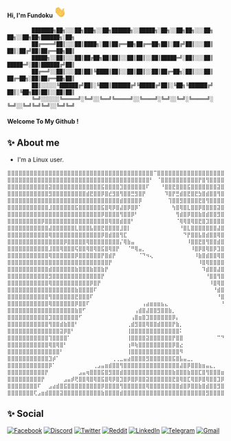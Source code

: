 #### Hi, I'm Fundoku <span><img src="./resouces/hi.gif" width="28"/></span>
```
        ███████╗██╗░░░██╗███╗░░██╗██████╗░░█████╗░██╗░░██╗██╗░░░██╗  ██╗░░██╗██╗██████╗░██╗
        ██╔════╝██║░░░██║████╗░██║██╔══██╗██╔══██╗██║░██╔╝██║░░░██║  ██║░██╔╝██║██╔══██╗██║
        █████╗░░██║░░░██║██╔██╗██║██║░░██║██║░░██║█████═╝░██║░░░██║  █████═╝░██║██████╔╝██║
        ██╔══╝░░██║░░░██║██║╚████║██║░░██║██║░░██║██╔═██╗░██║░░░██║  ██╔═██╗░██║██╔══██╗██║
        ██║░░░░░╚██████╔╝██║░╚███║██████╔╝╚█████╔╝██║░╚██╗╚██████╔╝  ██║░╚██╗██║██║░░██║██║
        ╚═╝░░░░░░╚═════╝░╚═╝░░╚══╝╚═════╝░░╚════╝░╚═╝░░╚═╝░╚═════╝░  ╚═╝░░╚═╝╚═╝╚═╝░░╚═╝╚═╝
```
#### Welcome To My Github !

## ✨ About me

- I'm a Linux user.
```
⣿⣿⣿⣿⣿⣿⣿⣿⣿⣿⣿⣿⣿⣿⣿⣿⣿⣿⣿⣿⣿⣿⣿⣿⣿⣿⣿⣿⣿⣿⣿⣿⣿⣿⣿⣿⣿⣿⣿⠉⣿⣿⣿⣿⣿⣿⣿⣿⣿⣿⣿⣿⣿⣿⣿⣿⣿⣿⣿⣿⣿⣿⣿⣿⣿⣿⣿⣿⣿⣿⣿⣿⣿⣿⣿⣿⣿⣿⣿
⣿⣿⣿⣿⣿⣿⣿⣿⣿⣿⣿⣿⣿⣿⣿⣿⣿⣿⣿⣿⣿⣿⣿⣿⣿⣿⣿⣿⣿⣿⣿⣿⣿⣿⣿⣿⣿⣿⠃⠀⠈⣿⣿⣿⣿⣿⣿⣿⣿⣿⣿⡟⣿⢻⣿⣿⣿⣿⣿⣿⣿⣿⣿⣿⡟⣿⣿⣿⣿⣿⣿⣿⣿⣿⣿⣿⣿⣿⣿
⣿⣿⣿⣿⣿⣿⣿⣿⣿⣿⣿⣽⣿⣿⣿⣿⣿⣿⣿⣿⣿⣿⣿⣿⣿⣯⣿⣿⣿⣿⣹⣿⣿⣿⣿⣿⣿⠏⠀⠀⠀⠘⣿⣿⣟⣿⣿⣿⣯⣿⣿⣿⣿⣿⣿⣿⣽⣿⣿⣿⣿⣿⣿⣿⣿⣿⣿⣏⣿⣿⣿⣿⣿⣿⣿⣿⣿⣿⣿
⣿⣿⣿⣿⣿⣿⣿⣿⣿⣿⣿⣻⣿⣿⣿⣿⣿⣿⣿⣿⣿⣾⣟⣿⣿⡿⣿⣞⣻⣿⢻⣿⣿⣛⣻⣿⡟⠀⠀⠀⠀⠀⠹⣿⡟⣛⣾⣿⣟⣿⣟⣳⣿⣾⣿⣿⢻⣿⣿⣿⣿⣿⣿⣿⣷⣿⣿⡟⣿⣿⣿⣿⣿⣿⣿⣿⣿⣿⣿
⣿⣿⣿⣿⣿⣿⣿⣿⣿⣿⣿⣿⣿⣿⣿⣿⣿⣿⣿⣿⣿⣿⣿⣿⣿⣿⣿⣿⣿⣿⣾⣿⣿⣿⣿⡿⠀⠀⠀⠀⠀⠀⠀⢹⣿⣿⣻⣿⣿⣿⣿⣟⣿⢻⣿⣿⣿⣿⣿⣿⣿⣿⣿⣿⣟⣿⣿⣷⣿⣿⣿⣿⣿⣿⣿⣿⣿⣿⣿
⣿⣿⣿⣿⣿⣿⣿⣿⣿⣿⣿⣸⣿⣿⣿⣿⣿⣿⣯⣿⣿⣿⣿⣿⣿⣯⣿⢿⡿⣿⣼⣿⡿⣿⡿⠁⠀⠀⠀⠀⠀⠀⠀⠀⢳⣿⢿⣿⣇⣿⣿⡿⣿⣿⣿⣿⣽⣿⣿⣿⣿⣿⣿⣿⡿⣿⣿⣧⣿⣿⣿⣿⣿⣿⣿⣿⣿⣿⣿
⣿⣿⣿⣿⣿⣿⣿⣿⣿⣿⣿⣿⣿⣿⣿⣿⣿⣿⣿⣿⣿⣿⣿⣿⣿⡿⣿⣿⣿⣿⢻⣿⣿⡿⠃⠀⠀⠀⠀⠀⠀⠀⠀⠀⠀⢻⣾⣿⡿⣿⣿⣷⣿⣾⣿⣿⣻⣿⣿⣿⣿⣿⣿⣿⣿⣿⣿⡟⣿⣿⣿⣿⣿⣿⣿⣿⣿⣿⣿
⣿⣿⣿⣿⣿⣿⣿⣿⣿⡿⣿⣿⣿⣿⣿⣿⣿⣿⣿⣿⣿⣿⣿⣿⣿⣿⣿⢿⣿⣿⣾⣿⣿⠃⠀⠀⠀⠀⠀⠀⠀⠀⠀⠀⠀⠈⢿⢿⣿⢿⣿⣟⣿⣹⣿⣿⣿⣿⣿⣿⣿⣿⣿⣿⣟⣿⣿⣿⣿⣿⣿⣿⣿⣿⣿⣿⣿⣿⣿
⣿⣿⣿⣿⣿⣿⣿⣿⣿⣿⣿⣼⣿⣿⣿⣿⣿⣿⣇⣿⣿⣿⣧⣿⣿⣟⣿⣿⣿⣿⣸⣿⡇⠀⠀⠀⠀⠀⠀⠀⠀⠀⠀⠀⠀⠀⠘⣿⣇⣿⣿⣿⣿⣿⣿⣿⣼⣿⣿⣿⣼⣿⣿⣿⣿⣿⣿⣇⣿⣿⣿⣿⣿⣿⣿⣿⣿⣿⣿
⣿⣿⣿⣿⣿⣿⣿⣿⣿⣿⣿⢿⣿⣿⣿⣿⣿⣿⣿⣿⣿⣿⣿⣿⣿⡿⣿⣾⣿⣿⢻⣏⠀⠀⠀⠀⠀⠀⠀⠀⠀⠀⠀⠀⠀⠀⠀⠙⡟⣿⣿⣧⣿⣾⣿⣿⢿⣿⣿⣿⣿⣿⣿⣿⣷⣿⣿⡟⣿⣿⣿⣿⣿⣿⣿⣿⣿⣿⣿
⣿⣿⣿⣿⣿⣿⣿⣿⣿⣿⣿⣿⣿⣿⣿⡿⣿⣿⣿⣿⣿⢿⣿⣿⣿⣿⣿⣿⣿⣿⡌⢿⣷⣤⠀⠀⠀⠀⠀⠀⠀⠀⠀⠀⠀⠀⠀⠀⠸⣿⣿⣟⣿⢻⣿⣿⣾⣿⣿⣿⣿⣿⣿⣿⡟⣿⣿⣷⣿⣿⣿⣿⣿⣿⣿⣿⣿⣿⣿
⣿⣿⣿⣿⣿⣿⣿⣿⣿⣿⣿⣸⣿⣿⢿⣿⣿⣿⢯⣿⣿⢿⣿⢿⣿⣯⣿⢿⣿⡟⠀⠀⠈⠛⢿⣤⡀⠀⠀⠀⠀⠀⠀⠀⠀⠀⠀⠀⠀⠸⣿⡿⣿⢿⣿⡿⣹⣿⣿⣿⡿⣿⣿⣿⡿⣿⣿⣇⣿⣿⣿⣿⣿⣿⣿⣿⣿⣿⣿
⣿⣿⣿⣿⣿⣿⣿⣿⣿⣿⣿⢿⣿⣿⣿⣿⣿⣿⡿⣿⣿⣿⣿⣿⣿⡟⣿⣾⡟⠀⠀⠀⠀⠀⠀⠈⠙⠲⢄⠀⠀⠀⠀⠀⠀⠀⠀⠀⠀⠀⠸⣷⣿⣾⣿⣿⢿⣿⣿⣿⣿⣿⣿⣿⣷⣿⣿⡟⣿⣿⣿⣿⣿⣿⣿⣿⣿⣿⣿
⣿⣿⣿⣿⣿⣿⣿⣿⣿⣿⣿⣿⣿⣿⣿⣿⣿⣿⣿⣿⣿⣿⣿⣿⣿⣿⣿⡟⠀⠀⠀⠀⠀⠀⠀⠀⠀⠀⠀⠀⠀⠀⠀⠀⠀⠀⠀⠀⠀⠀⠀⠸⣿⢿⣿⣿⣿⣿⣿⣿⣿⣿⣿⣿⡟⣿⣿⣿⣿⣿⣿⣿⣿⣿⣿⣿⣿⣿⣿
⣿⣿⣿⣿⣿⣿⣿⣿⣿⣿⣿⣾⣿⣿⣿⣿⣿⣿⣷⣿⣿⣿⣷⣿⣿⣷⡟⠀⠀⠀⠀⠀⠀⠀⠀⠀⠀⠀⠀⠀⠀⠀⠀⠀⠀⠀⠀⠀⠀⠀⠀⠀⠹⣾⣿⣿⣼⣿⣿⣿⣿⣿⣿⣿⣿⣿⣿⣧⣿⣿⣿⣿⣿⣿⣿⣿⣿⣿⣿
⣿⣿⣿⣿⣿⣿⣿⣿⣿⣿⣿⣻⣿⣿⣿⣿⣿⣿⣿⣿⣿⣿⣿⣿⣿⡟⠀⠀⠀⠀⠀⠀⠀⠀⠀⠀⠀⠀⠀⠀⠀⠀⠀⠀⠀⠀⠀⠀⠀⠀⠀⠀⠀⠘⣿⣿⢻⣿⣿⣿⣿⣿⣿⣿⣿⣿⣿⡟⣿⣿⣿⣿⣿⣿⣿⣿⣿⣿⣿
⣿⣿⣿⣿⣿⣿⣿⣿⣿⣿⣿⢿⣿⣿⣿⣿⣿⣿⣿⣿⣿⣿⡿⣿⡟⠀⠀⠀⠀⠀⠀⠀⠀⠀⠀⠀⠀⠀⠀⠀⠀⠀⠀⠀⠀⠀⠀⠀⠀⠀⠀⠀⠀⠀⠸⣿⢿⣿⣿⣿⣿⣿⣿⣿⣏⣿⣿⡿⣿⣿⣿⣿⣿⣿⣿⣿⣿⣿⣿
⣿⣿⣿⣿⣿⣿⣿⣿⣿⣿⣿⣿⣿⣿⣿⣿⣿⣿⣷⣿⣿⣿⣿⠏⠀⠀⠀⠀⠀⠀⠀⠀⠀⠀⠀⠀⠀⠀⠀⠀⠀⠀⠀⠀⠀⠀⠀⠀⠀⠀⠀⠀⠀⠀⠀⠘⣾⣿⣿⣿⣿⣿⣿⣿⣿⣿⣿⣷⣿⣿⣿⣿⣿⣿⣿⣿⣿⣿⣿
⣿⣿⣿⣿⣿⣿⣿⣿⣿⣿⣿⢻⣿⣿⣿⣿⣿⣿⣟⣿⣿⣿⠏⠀⠀⠀⠀⠀⠀⠀⠀⠀⠀⠀⠀⠀⠀⠀⠀⠀⠀⠀⠀⠀⠀⠀⠀⠀⠀⠀⠀⠀⠀⠀⠀⠀⠘⣿⣿⣿⣿⣿⣿⣿⣿⣿⣿⣟⣿⣿⣿⣿⣿⣿⣿⣿⣿⣿⣿
⣿⣿⣿⣿⣿⣿⣿⣿⣿⣿⣿⢿⣿⣿⣿⣿⣿⣿⡿⣿⣿⠏⠀⠀⠀⠀⠀⠀⠀⠀⠀⠀⠀⠀⠀⠀⢠⣴⣶⣶⣶⣦⣄⠀⠀⠀⠀⠀⠀⠀⠀⠀⠀⠀⠀⠀⠀⠘⣟⣿⢿⣿⣿⣿⣧⣿⣿⡿⣿⣿⣿⣿⣿⣿⣿⣿⣿⣿⣿
⣿⣿⣿⣿⣿⣿⣿⣿⣿⣿⣿⣿⣿⣿⣿⣿⣿⣿⣷⣿⠋⠀⠀⠀⠀⠀⠀⠀⠀⠀⠀⠀⠀⠀⢠⣾⣿⣼⣿⣿⣻⣿⣿⣷⡀⠀⠀⠀⠀⠀⠀⠀⠀⠀⠀⠀⠀⠀⠈⣿⣿⣿⣿⣿⡿⣿⣿⣷⣿⣿⣿⣿⣿⣿⣿⣿⣿⣿⣿
⣿⣿⣿⣿⣿⣿⣿⣿⣿⣿⣿⣹⣿⣿⣿⣿⣿⣿⣿⠋⠀⠀⠀⠀⠀⠀⠀⠀⠀⠀⠀⠀⠀⢠⣿⣶⣿⣹⣿⣿⣿⣿⣿⣿⡿⡄⠀⠀⠀⠀⠀⠀⠀⠀⠀⠀⠀⠀⠀⠈⢷⣾⣿⣿⣿⣿⣿⣏⣿⣿⣿⣿⣿⣿⣿⣿⣿⣿⣿
⣿⣿⣿⣿⣿⣿⣿⣿⣿⣿⣿⢻⣿⣿⣾⣷⣿⣿⠃⠀⠀⠀⠀⠀⠀⠀⠀⠀⠀⠀⠀⠀⢀⣾⣻⣿⣿⢿⣿⣿⣾⣿⣿⣿⡟⣷⡀⠀⠀⠀⠀⠀⠀⠀⠀⠀⠀⠀⠀⠀⠈⢿⣻⣿⣧⣿⣿⡟⣿⣿⣿⣿⣿⣿⣿⣿⣿⣿⣿
⣿⣿⣿⣿⣿⣿⣿⣿⣿⣿⣿⣿⣿⣿⣽⡿⣿⠃⠀⠀⠀⠀⠀⠀⠀⠀⠀⠀⠀⠀⠀⠀⢸⣿⣿⣿⣿⣿⣿⣿⣿⣿⣿⣿⣿⣿⠅⠀⠀⠀⠀⠀⠀⠀⠀⠀⠀⠀⠀⠀⠀⠈⢿⣽⡟⣿⣿⣷⣿⣿⣿⣿⣿⣿⣿⣿⣿⣿⣿
⣿⣿⣿⣿⣿⣿⣿⣿⣿⣿⣿⢹⣿⣿⣿⣿⠁⠀⠀⠀⠀⠀⠀⠀⠀⠀⠀⠀⠀⠀⠀⠀⢸⣿⣿⣿⣿⣽⣿⣿⣿⣿⣿⣿⡟⣿⣿⠀⠀⠀⠀⠀⠀⠀⠀⠀⠉⠙⣶⣤⣤⠀⠈⢻⣿⣿⣿⣯⣿⣿⣿⣿⣿⣿⣿⣿⣿⣿⣿
⣿⣿⣿⣿⣿⣿⣿⣿⣿⣿⣿⢿⣿⢿⣿⠃⠀⠀⠀⠀⠀⠀⠀⠀⠀⠀⠀⠀⠀⠀⠀⠀⢰⠿⢷⣿⣿⣿⣿⣿⣿⣿⣿⣿⡿⣿⣔⠀⠀⠀⠀⠀⠀⠀⠀⠀⠀⠀⠀⠉⠛⣷⣶⣌⣃⡿⣿⡿⣿⣿⣿⣿⣿⣿⣿⣿⣿⣿⣿
⣿⣿⣿⣿⣿⣿⣿⣿⣿⣿⣿⣿⣿⣿⠃⠀⠀⠀⠀⠀⠀⠀⠀⠀⠀⠀⠀⠀⠀⠀⠀⠀⢸⣿⣿⣿⣿⣿⣿⣿⣿⣿⣿⣿⣿⣿⠻⠀⠀⠀⠀⠀⠀⠀⠀⠀⠀⠀⠀⠀⠀⠀⠙⠻⣟⣿⣿⣷⣿⣿⣿⣿⣿⣿⣿⣿⣿⣿⣿
⣿⣿⣿⣿⣿⣿⣿⣿⣿⣿⣿⣹⡾⠁⠀⠀⠀⠀⠀⠀⠀⠀⠀⠀⠀⠀⠀⠀⢀⢀⣀⣤⣴⣿⣿⣿⣿⣻⣿⣿⣿⣿⣿⣿⣯⣿⣧⣤⣀⡀⠀⠀⠀⠀⠀⠀⠀⠀⠀⠀⠀⠀⠀⠀⠈⠙⢷⣎⣿⣿⣿⣿⣿⣿⣿⣿⣿⣿⣿
⣿⣿⣿⣿⣿⣿⣿⣿⣿⣿⣿⡿⠁⠀⠀⠀⠀⠀⠀⠀⠀⠀⠀⢀⣠⣤⣶⣾⣿⣿⢻⣿⣿⣿⣿⣿⣿⣿⣿⣿⣿⣿⣿⣿⣿⣿⣼⣿⡿⣿⣿⣷⣶⣤⣄⡀⠀⠀⠀⠀⠀⠀⠀⠀⠀⠀⠀⢿⣻⣿⣿⣿⣿⣿⣿⣿⣿⣿⣿
⣿⣿⣿⣿⣿⣿⣿⣿⣿⣿⡟⠀⠀⠀⠀⠀⠀⠀⠀⣠⣤⢶⣿⣿⣿⣯⣿⣻⣿⣿⣾⣿⣿⣿⣿⣿⣿⣿⣿⣿⣿⣿⣿⣿⣷⣿⣿⣿⣷⣿⣿⣏⣿⢻⣿⣿⣿⣶⣤⣄⠀⠀⠀⠀⠀⠀⠀⠀⢻⣽⣿⣿⣿⣿⣿⣿⣿⣿⣿
⣿⣿⣿⣿⣿⣿⣿⣿⣿⡟⠀⠀⠀⠀⠀⣠⣤⡾⢟⣿⣿⢿⣿⢿⣿⣯⣿⢿⡿⣿⣹⣿⡿⣿⡿⣿⣿⣽⣿⣿⣿⣿⣿⣿⣟⣿⢿⣿⣏⢿⣿⡿⣿⢿⣿⣿⣹⡿⣿⣿⡿⢷⣦⣄⡀⠀⠀⠀⠀⢹⣿⣿⣿⣿⣿⣿⣿⣿⣿
⣿⣿⣿⣿⣿⣿⣿⣿⠏⠀⠀⣠⣴⣾⣿⣯⣿⣿⣿⣿⣿⣿⣿⣿⣿⡿⣿⣿⣿⣿⢻⣿⣿⣿⣿⣿⣿⢿⣿⣿⣿⣿⣿⣿⣿⣿⣾⣿⡿⣿⣿⣷⣿⣾⣿⣿⣻⣿⣿⣿⣿⣿⣿⣿⣯⣷⣤⣄⠀⠀⠹⣿⣿⣿⣿⣿⣿⣿⣿
⣿⣿⣿⣿⣿⣿⣿⢏⣠⣶⣾⣿⣿⣿⣽⣿⣿⣿⣿⣿⣿⣿⣿⣿⣿⣷⣿⣿⣿⣿⣾⣿⣿⣿⣿⣿⣿⣿⣿⣿⣿⣿⣿⣿⣿⣿⣿⣿⣿⣿⣿⣿⣿⣻⣿⣿⣿⣿⣿⣿⣿⣿⣿⣿⣏⣿⣿⣿⣿⣶⣄⡹⣿⣿⣿⣿⣿⣿⣿
```
## ✨ Social

[![Facebook](https://img.shields.io/badge/Facebook-%231877F2.svg?style=for-the-badge&logo=Facebook&logoColor=white)](https://facebook.com/fundokukiri)
[![Discord](https://img.shields.io/badge/Discord-%235865F2.svg?style=for-the-badge&logo=discord&logoColor=white)](https://discord.com/users/625897323112824832)
[![Twitter](https://img.shields.io/badge/Twitter-%231DA1F2.svg?style=for-the-badge&logo=Twitter&logoColor=white)](https://twitter.com/fundoku)
[![Reddit](https://img.shields.io/badge/Reddit-%23FF4500.svg?style=for-the-badge&logo=Reddit&logoColor=white)](https://www.reddit.com/user/fundokukiri)
[![LinkedIn](https://img.shields.io/badge/linkedin-%230077B5.svg?style=for-the-badge&logo=linkedin&logoColor=white)](https://www.linkedin.com/in/fundokukiri)
[![Telegram](https://img.shields.io/badge/Telegram-2CA5E0?style=for-the-badge&logo=telegram&logoColor=white)](https://t.me/fundokukiri)
[![Gmail](https://img.shields.io/badge/Gmail-D14836?style=for-the-badge&logo=gmail&logoColor=white)](mailto:fundokukiri@gmail.com)
